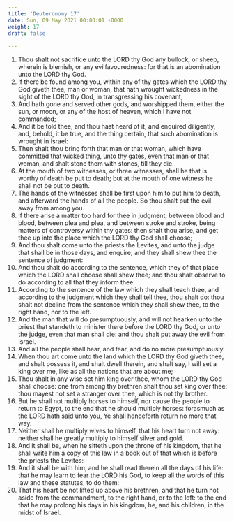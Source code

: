 ```yaml
---
title: 'Deuteronomy 17'
date: Sun, 09 May 2021 00:00:01 +0000
weight: 17
draft: false
  
---
```


1. Thou shalt not sacrifice unto the LORD thy God any bullock, or sheep, wherein is blemish, or any evilfavouredness: for that is an abomination unto the LORD thy God.
2. If there be found among you, within any of thy gates which the LORD thy God giveth thee, man or woman, that hath wrought wickedness in the sight of the LORD thy God, in transgressing his covenant,
3. And hath gone and served other gods, and worshipped them, either the sun, or moon, or any of the host of heaven, which I have not commanded;
4. And it be told thee, and thou hast heard of it, and enquired diligently, and, behold, it be true, and the thing certain, that such abomination is wrought in Israel:
5. Then shalt thou bring forth that man or that woman, which have committed that wicked thing, unto thy gates, even that man or that woman, and shalt stone them with stones, till they die.
6. At the mouth of two witnesses, or three witnesses, shall he that is worthy of death be put to death; but at the mouth of one witness he shall not be put to death.
7. The hands of the witnesses shall be first upon him to put him to death, and afterward the hands of all the people. So thou shalt put the evil away from among you.
8. If there arise a matter too hard for thee in judgment, between blood and blood, between plea and plea, and between stroke and stroke, being matters of controversy within thy gates: then shalt thou arise, and get thee up into the place which the LORD thy God shall choose;
9. And thou shalt come unto the priests the Levites, and unto the judge that shall be in those days, and enquire; and they shall shew thee the sentence of judgment:
10. And thou shalt do according to the sentence, which they of that place which the LORD shall choose shall shew thee; and thou shalt observe to do according to all that they inform thee:
11. According to the sentence of the law which they shall teach thee, and according to the judgment which they shall tell thee, thou shalt do: thou shalt not decline from the sentence which they shall shew thee, to the right hand, nor to the left.
12. And the man that will do presumptuously, and will not hearken unto the priest that standeth to minister there before the LORD thy God, or unto the judge, even that man shall die: and thou shalt put away the evil from Israel.
13. And all the people shall hear, and fear, and do no more presumptuously.
14. When thou art come unto the land which the LORD thy God giveth thee, and shalt possess it, and shalt dwell therein, and shalt say, I will set a king over me, like as all the nations that are about me;
15. Thou shalt in any wise set him king over thee, whom the LORD thy God shall choose: one from among thy brethren shalt thou set king over thee: thou mayest not set a stranger over thee, which is not thy brother.
16. But he shall not multiply horses to himself, nor cause the people to return to Egypt, to the end that he should multiply horses: forasmuch as the LORD hath said unto you, Ye shall henceforth return no more that way.
17. Neither shall he multiply wives to himself, that his heart turn not away: neither shall he greatly multiply to himself silver and gold.
18. And it shall be, when he sitteth upon the throne of his kingdom, that he shall write him a copy of this law in a book out of that which is before the priests the Levites:
19. And it shall be with him, and he shall read therein all the days of his life: that he may learn to fear the LORD his God, to keep all the words of this law and these statutes, to do them:
20. That his heart be not lifted up above his brethren, and that he turn not aside from the commandment, to the right hand, or to the left: to the end that he may prolong his days in his kingdom, he, and his children, in the midst of Israel.
